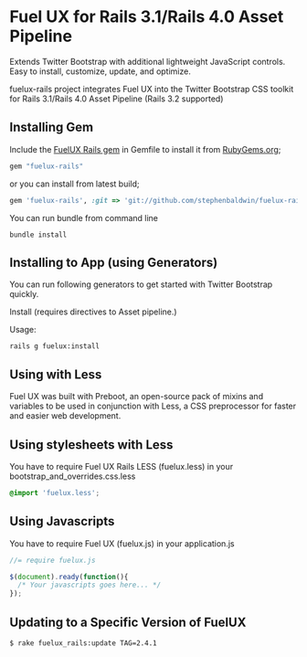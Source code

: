 # Fuel UX for Rails 3.1/Rails 4.0 Asset Pipeline
Extends Twitter Bootstrap with additional lightweight JavaScript controls. Easy to install, customize, update, and optimize.

fuelux-rails project integrates Fuel UX into the Twitter Bootstrap CSS toolkit for Rails 3.1/Rails 4.0 Asset Pipeline (Rails 3.2 supported)

## Installing Gem

Include the [FuelUX Rails gem](http://rubygems.org/gems/fuelux-rails) in Gemfile to install it from [RubyGems.org](http://rubygems.org);

```ruby
gem "fuelux-rails"
```

or you can install from latest build;

```ruby
gem 'fuelux-rails', :git => 'git://github.com/stephenbaldwin/fuelux-rails.git'
```

You can run bundle from command line

    bundle install


## Installing to App (using Generators)

You can run following generators to get started with Twitter Bootstrap quickly.


Install (requires directives to Asset pipeline.)


Usage:

    rails g fuelux:install

## Using with Less

Fuel UX was built with Preboot, an open-source pack of mixins and variables to be used in conjunction with Less, a CSS preprocessor for faster and easier web development.

## Using stylesheets with Less

You have to require Fuel UX Rails LESS (fuelux.less) in your bootstrap_and_overrides.css.less

```css
@import 'fuelux.less';
```

## Using Javascripts

You have to require Fuel UX (fuelux.js) in your application.js

```js
//= require fuelux.js

$(document).ready(function(){
  /* Your javascripts goes here... */
});
```

## Updating to a Specific Version of FuelUX
```bash
$ rake fuelux_rails:update TAG=2.4.1
```
